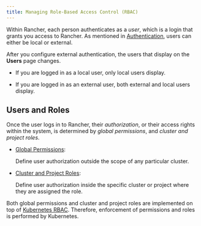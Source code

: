 ```yaml
---
title: Managing Role-Based Access Control (RBAC)
---
```


<head>
  <link rel="canonical" href="https://ranchermanager.docs.rancher.com/pages-for-subheaders/manage-role-based-access-control-rbac"/>
</head>

Within Rancher, each person authenticates as a _user_, which is a login that grants you access to Rancher. As mentioned in [Authentication](about-authentication.md), users can either be local or external.

After you configure external authentication, the users that display on the **Users** page changes.

- If you are logged in as a local user, only local users display.

- If you are logged in as an external user, both external and local users display.

## Users and Roles

Once the user logs in to Rancher, their _authorization_, or their access rights within the system, is determined by _global permissions_, and _cluster and project roles_.

- [Global Permissions](../how-to-guides/advanced-user-guides/authentication-permissions-and-global-configuration/manage-role-based-access-control-rbac/global-permissions.md):

    Define user authorization outside the scope of any particular cluster.

- [Cluster and Project Roles](../how-to-guides/advanced-user-guides/authentication-permissions-and-global-configuration/manage-role-based-access-control-rbac/cluster-and-project-roles.md):

    Define user authorization inside the specific cluster or project where they are assigned the role.

Both global permissions and cluster and project roles are implemented on top of [Kubernetes RBAC](https://kubernetes.io/docs/reference/access-authn-authz/rbac/). Therefore, enforcement of permissions and roles is performed by Kubernetes.
